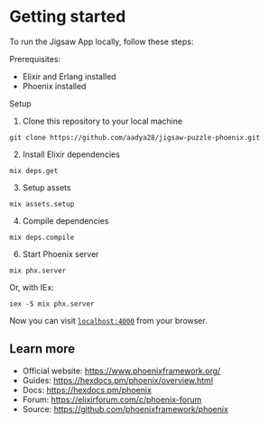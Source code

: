 # Getting started
To run the Jigsaw App locally, follow these steps:

Prerequisites:
- Elixir and Erlang installed
- Phoenix installed

Setup
1. Clone this repository to your local machine

```
git clone https://github.com/aadya28/jigsaw-puzzle-phoenix.git
```

2. Install Elixir dependencies

```
mix deps.get
```

3. Setup assets

```
mix assets.setup
```

4. Compile dependencies

```
mix deps.compile
```

6. Start Phoenix server

```
mix phx.server
```
Or, with IEx:
```
iex -S mix phx.server
```

Now you can visit [`localhost:4000`](http://localhost:4000) from your browser.

## Learn more

  * Official website: https://www.phoenixframework.org/
  * Guides: https://hexdocs.pm/phoenix/overview.html
  * Docs: https://hexdocs.pm/phoenix
  * Forum: https://elixirforum.com/c/phoenix-forum
  * Source: https://github.com/phoenixframework/phoenix
